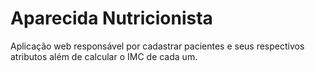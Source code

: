 # Aparecida Nutricionista
Aplicação web responsável por cadastrar pacientes e seus respectivos atributos além de calcular o IMC de cada um.

